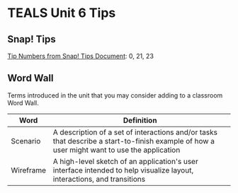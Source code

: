 # TEALS Unit 6 Tips

## Snap! Tips
[Tip Numbers from Snap! Tips Document][]: 0, 21, 23 

## Word Wall
Terms introduced in the unit that you may consider adding to a classroom Word Wall.

| Word     | Definition                                 |
| ------------- | --------------------------------------------- |
| Scenario     | A description of a set of interactions and/or tasks that describe a start-to-finish example of how a user might want to use the application |
| Wireframe     | A high-level sketch of an application's user interface intended to  help visualize layout, interactions, and transitions |


[Tip Numbers from Snap! Tips Document]: https://github.com/TEALSK12/introduction-to-computer-science/blob/master/Snap%20Tips.docx?raw=true
